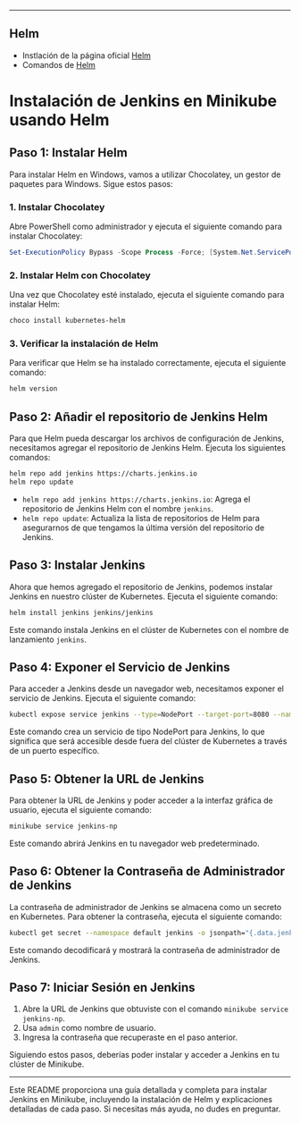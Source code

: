 
---
## Helm
  - Instlación de la página oficial [Helm](https://helm.sh/es/docs/intro/install/)
  - Comandos de [Helm](https://helm.sh/es/docs/intro/cheatsheet/)
    
# Instalación de Jenkins en Minikube usando Helm

## Paso 1: Instalar Helm

Para instalar Helm en Windows, vamos a utilizar Chocolatey, un gestor de paquetes para Windows. Sigue estos pasos:

### 1. Instalar Chocolatey

Abre PowerShell como administrador y ejecuta el siguiente comando para instalar Chocolatey:

```powershell
Set-ExecutionPolicy Bypass -Scope Process -Force; [System.Net.ServicePointManager]::SecurityProtocol = [System.Net.ServicePointManager]::SecurityProtocol -bor 3072; iex ((New-Object System.Net.WebClient).DownloadString('https://chocolatey.org/install.ps1'))
```

### 2. Instalar Helm con Chocolatey

Una vez que Chocolatey esté instalado, ejecuta el siguiente comando para instalar Helm:

```powershell
choco install kubernetes-helm
```

### 3. Verificar la instalación de Helm

Para verificar que Helm se ha instalado correctamente, ejecuta el siguiente comando:

```powershell
helm version
```

## Paso 2: Añadir el repositorio de Jenkins Helm

Para que Helm pueda descargar los archivos de configuración de Jenkins, necesitamos agregar el repositorio de Jenkins Helm. Ejecuta los siguientes comandos:

```bash
helm repo add jenkins https://charts.jenkins.io
helm repo update
```

- `helm repo add jenkins https://charts.jenkins.io`: Agrega el repositorio de Jenkins Helm con el nombre `jenkins`.
- `helm repo update`: Actualiza la lista de repositorios de Helm para asegurarnos de que tengamos la última versión del repositorio de Jenkins.

## Paso 3: Instalar Jenkins

Ahora que hemos agregado el repositorio de Jenkins, podemos instalar Jenkins en nuestro clúster de Kubernetes. Ejecuta el siguiente comando:

```bash
helm install jenkins jenkins/jenkins
```

Este comando instala Jenkins en el clúster de Kubernetes con el nombre de lanzamiento `jenkins`.

## Paso 4: Exponer el Servicio de Jenkins

Para acceder a Jenkins desde un navegador web, necesitamos exponer el servicio de Jenkins. Ejecuta el siguiente comando:

```bash
kubectl expose service jenkins --type=NodePort --target-port=8080 --name=jenkins-np
```

Este comando crea un servicio de tipo NodePort para Jenkins, lo que significa que será accesible desde fuera del clúster de Kubernetes a través de un puerto específico.

## Paso 5: Obtener la URL de Jenkins

Para obtener la URL de Jenkins y poder acceder a la interfaz gráfica de usuario, ejecuta el siguiente comando:

```bash
minikube service jenkins-np
```

Este comando abrirá Jenkins en tu navegador web predeterminado.

## Paso 6: Obtener la Contraseña de Administrador de Jenkins

La contraseña de administrador de Jenkins se almacena como un secreto en Kubernetes. Para obtener la contraseña, ejecuta el siguiente comando:

```bash
kubectl get secret --namespace default jenkins -o jsonpath="{.data.jenkins-admin-password}" | base64 --decode && echo
```

Este comando decodificará y mostrará la contraseña de administrador de Jenkins.

## Paso 7: Iniciar Sesión en Jenkins

1. Abre la URL de Jenkins que obtuviste con el comando `minikube service jenkins-np`.
2. Usa `admin` como nombre de usuario.
3. Ingresa la contraseña que recuperaste en el paso anterior.

Siguiendo estos pasos, deberías poder instalar y acceder a Jenkins en tu clúster de Minikube.

--- 

Este README proporciona una guía detallada y completa para instalar Jenkins en Minikube, incluyendo la instalación de Helm y explicaciones detalladas de cada paso. Si necesitas más ayuda, no dudes en preguntar.
